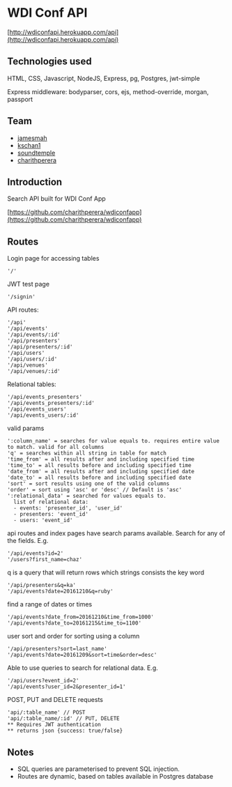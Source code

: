 # WDI Conf API
[http://wdiconfapi.herokuapp.com/api](http://wdiconfapi.herokuapp.com/api)

## Technologies used
HTML, CSS, Javascript, NodeJS, Express, pg, Postgres, jwt-simple

Express middleware: bodyparser, cors, ejs, method-override, morgan, passport

## Team
* [jamesmah](https://github.com/jamesmah)
* [kschan1](https://github.com/kschan1)
* [soundtemple](https://github.com/soundtemple)
* [charithperera](https://github.com/charithperera)

## Introduction

Search API built for WDI Conf App

[https://github.com/charithperera/wdiconfapp](https://github.com/charithperera/wdiconfapp)

## Routes

Login page for accessing tables
```
'/'
```

JWT test page
```
'/signin'
```

API routes:
```
'/api'
'/api/events'
'/api/events/:id'
'/api/presenters'
'/api/presenters/:id'
'/api/users'
'/api/users/:id'
'/api/venues'
'/api/venues/:id'
```

Relational tables:
```
'/api/events_presenters'
'/api/events_presenters/:id'
'/api/events_users'
'/api/events_users/:id'
```

valid params
```
':column_name' = searches for value equals to. requires entire value to match. valid for all columns
'q' = searches within all string in table for match
'time_from' = all results after and including specified time
'time_to' = all results before and including specified time
'date_from' = all results after and including specified date
'date_to' = all results before and including specified date
'sort' = sort results using one of the valid columns
'order' = sort using 'asc' or 'desc' // Default is 'asc'
':relational_data' = searched for values equals to.
  list of relational data:
  - events: 'presenter_id', 'user_id'
  - presenters: 'event_id'
  - users: 'event_id'
```

api routes and index pages have search params available. Search for any of the fields. E.g.
```
'/api/events?id=2'
'/users?first_name=chaz'
```

q is a query that will return rows which strings consists the key word
```
'/api/presenters&q=ka'
'/api/events?date=20161210&q=ruby'
```

find a range of dates or times
```
'/api/events?date_from=20161210&time_from=1000'
'/api/events?date_to=20161215&time_to=1100'
```

user sort and order for sorting using a column
```
'/api/presenters?sort=last_name'
'/api/events?date=20161209&sort=time&order=desc'
```

Able to use queries to search for relational data. E.g.
```
'/api/users?event_id=2'
'/api/events?user_id=2&presenter_id=1'
```

POST, PUT and DELETE requests
```
'api/:table_name' // POST
'api/:table_name/:id' // PUT, DELETE
** Requires JWT authentication
** returns json {success: true/false}
```

## Notes
* SQL queries are parameterised to prevent SQL injection.
* Routes are dynamic, based on tables available in Postgres database
